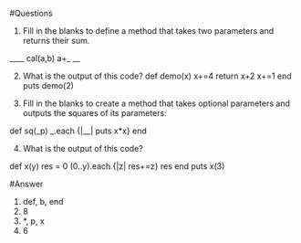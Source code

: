 #Questions

1. Fill in the blanks to define a method that takes two parameters and returns their sum.

____ cal(a,b)
a+_
__


2. What is the output of this code?
def demo(x)
  x+=4
  return x+2
  x+=1
end
puts demo(2)


3. Fill in the blanks to create a method that takes optional parameters and outputs the squares of its parameters:


def sq(_p)
  _.each {|__| puts x*x}
end


4. What is the output of this code?

def x(y)
  res = 0
  (0..y).each {|z| res+=z}
  res
end
puts x(3)

#Answer

1. def, b, end
2. 8
3. *, p, x
4. 6

